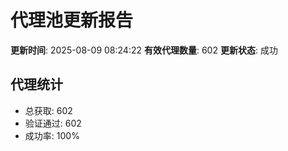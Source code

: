 # 代理池更新报告

**更新时间**: 2025-08-09 08:24:22
**有效代理数量**: 602
**更新状态**:  成功

## 代理统计
- 总获取: 602
- 验证通过: 602
- 成功率: 100%
